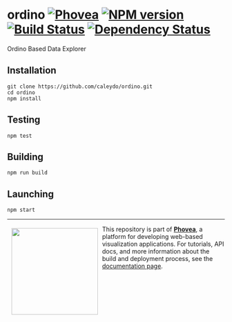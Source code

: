 ordino [![Phovea][phovea-image]][phovea-url] [![NPM version][npm-image]][npm-url] [![Build Status][travis-image]][travis-url] [![Dependency Status][daviddm-image]][daviddm-url]
=====================

Ordino Based Data Explorer

Installation
------------

```
git clone https://github.com/caleydo/ordino.git
cd ordino
npm install
```

Testing
-------

```
npm test
```

Building
--------

```
npm run build
```

Launching
--------

```
npm start
```


***

<a href="https://caleydo.org"><img src="http://caleydo.org/assets/images/logos/caleydo.svg" align="left" width="200px" hspace="10" vspace="6"></a>
This repository is part of **[Phovea](http://phovea.caleydo.org/)**, a platform for developing web-based visualization applications. For tutorials, API docs, and more information about the build and deployment process, see the [documentation page](http://phovea.caleydo.org).


[phovea-image]: https://img.shields.io/badge/Phovea-Application-1BA64E.svg
[phovea-url]: https://phovea.caleydo.org
[npm-image]: https://badge.fury.io/js/ordino.svg
[npm-url]: https://npmjs.org/package/ordino
[travis-image]: https://travis-ci.org/caleydo/ordino.svg?branch=master
[travis-url]: https://travis-ci.org/caleydo/ordino
[daviddm-image]: https://david-dm.org/caleydo/ordino/status.svg
[daviddm-url]: https://david-dm.org/caleydo/ordino
